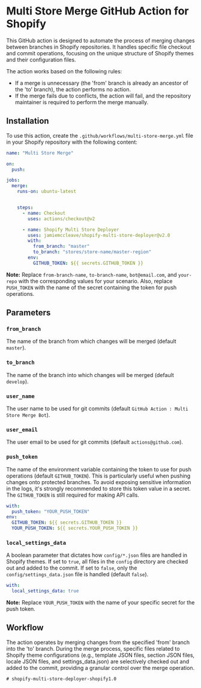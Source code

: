 # Multi Store Merge GitHub Action for Shopify

This GitHub action is designed to automate the process of merging changes between branches in Shopify repositories. It handles specific file checkout and commit operations, focusing on the unique structure of Shopify themes and their configuration files.

The action works based on the following rules:
- If a merge is unnecessary (the 'from' branch is already an ancestor of the 'to' branch), the action performs no action.
- If the merge fails due to conflicts, the action will fail, and the repository maintainer is required to perform the merge manually.

## Installation

To use this action, create the `.github/workflows/multi-store-merge.yml` file in your Shopify repository with the following content:

```yml
name: "Multi Store Merge"

on:
  push:

jobs:
  merge:
    runs-on: ubuntu-latest


    steps:
      - name: Checkout
        uses: actions/checkout@v2

      - name: Shopify Multi Store Deployer
        uses: jamiemccleave/shopify-multi-store-deployer@v2.0
        with:
          from_branch: "master"
          to_branch: "stores/store-name/master-region"
        env:
          GITHUB_TOKEN: ${{ secrets.GITHUB_TOKEN }}
```

**Note:** Replace `from-branch-name`, `to-branch-name`, `bot@email.com`, and `your-repo` with the corresponding values for your scenario. Also, replace `PUSH_TOKEN` with the name of the secret containing the token for push operations.

## Parameters

### `from_branch`

The name of the branch from which changes will be merged (default `master`).

### `to_branch`

The name of the branch into which changes will be merged (default `develop`).

### `user_name`

The user name to be used for git commits (default `GitHub Action : Multi Store Merge Bot`).

### `user_email`

The user email to be used for git commits (default `actions@github.com`).

### `push_token`

The name of the environment variable containing the token to use for push operations (default `GITHUB_TOKEN`). This is particularly useful when pushing changes onto protected branches. To avoid exposing sensitive information in the logs, it's strongly recommended to store this token value in a secret. The `GITHUB_TOKEN` is still required for making API calls.

```yml
with:
  push_token: "YOUR_PUSH_TOKEN"
env:
  GITHUB_TOKEN: ${{ secrets.GITHUB_TOKEN }}
  YOUR_PUSH_TOKEN: ${{ secrets.YOUR_PUSH_TOKEN }}
```

### `local_settings_data`

A boolean parameter that dictates how `config/*.json` files are handled in Shopify themes. If set to `true`, all files in the `config` directory are checked out and added to the commit. If set to `false`, only the `config/settings_data.json` file is handled (default `false`). 

```yml
with:
  local_settings_data: true
```

**Note:** Replace `YOUR_PUSH_TOKEN` with the name of your specific secret for the push token.

## Workflow

The action operates by merging changes from the specified 'from' branch into the 'to' branch. During the merge process, specific files related to Shopify theme configurations (e.g., template JSON files, section JSON files, locale JSON files, and settings_data.json) are selectively checked out and added to the commit, providing a granular control over the merge operation.
```
# shopify-multi-store-deployer-shopify1.0
